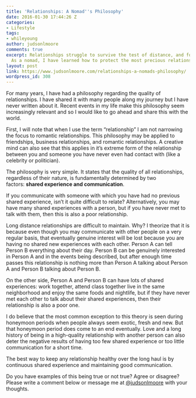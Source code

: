 ```yaml
---
title: 'Relationships: A Nomad''s Philosophy'
date: 2016-01-30 17:44:26 Z
categories:
- Lifestyle
tags:
- whileyoung
author: judsonlmoore
comments: true
excerpt: Relationships struggle to survive the test of distance, and for good reason.
  As a nomad, I have learned how to protect the most precious relationships.
layout: post
link: https://www.judsonlmoore.com/relationships-a-nomads-philosophy/
wordpress_id: 308
---
```


For many years, I have had a philosophy regarding the quality of relationships. I have shared it with many people along my journey but I have never written about it. Recent events in my life make this philosophy seem increasingly relevant and so I would like to go ahead and share this with the world.




First, I will note that when I use the term “relationship” I am not narrowing the focus to romantic relationships. This philosophy may be applied to friendships, business relationships, and romantic relationships. A creative mind can also see that this applies in it’s extreme form of the relationship between you and someone you have never even had contact with (like a celebrity or politician).




The philosophy is very simple. It states that the quality of all relationships, regardless of their nature, is fundamentally determined by two factors: **shared experience **and** **communication****.




If you communicate with someone with which you have had no previous shared experience, isn’t it quite difficult to relate? Alternatively, you may have many shared experiences with a person, but if you have never met to talk with them, then this is also a poor relationship.




Long distance relationships are difficult to maintain. Why? I theorize that it is because even though you may communicate with other people on a very regular basis, that eventually genuine interest will be lost because you are having no shared new experiences with each other. Person A can tell Person B everything about their day. Person B can be genuinely interested in Person A and in the events being described, but after enough time passes this relationship is nothing more than Person A talking about Person A and Person B talking about Person B.




On the other side, Person A and Person B can have lots of shared experiences: work together, attend class together live in the same neighborhood and enjoy the same foods and nightlife, but if they have never met each other to talk about their shared experiences, then their relationship is also a poor one.




I do believe that the most common exception to this theory is seen during honeymoon periods when people always seem exotic, fresh and new. But that honeymoon period does come to an end eventually. Love and a long history of being in a high-quality relationship with another person can also deter the negative results of having too few shared experience or too little communication for a short time.




The best way to keep any relationship healthy over the long haul is by continuous shared experience and maintaining good communication.




Do you have examples of this being true or not true? Agree or disagree? Please write a comment below or message me at [@judsonlmoore](http://twitter.com/judsonlmoore) with your thoughts.
